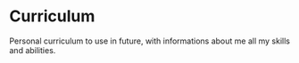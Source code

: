 # Curriculum
Personal curriculum to use in future, with informations about me all my skills and abilities.
